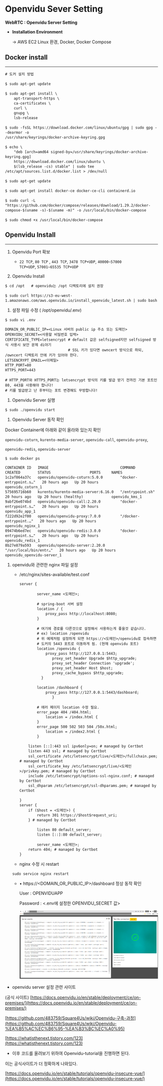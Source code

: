 # Openvidu Sever Setting

**WebRTC : Openvidu Server Setting**

- **Installation Environment**

  → AWS EC2 Linux 환경, Docker,  Docker Compose

## **Docker install**

---

```
# 도커 설치 방법

$ sudo apt-get update

$ sudo apt-get install \
	apt-transport-https \
	ca-certificates \
	curl \
	gnupg \
	lsb-release
	
$ sudo -fsSL https://download.docker.com/linux/ubuntu/gpg | sudo gpg --dearmor -o
/usr/share/keyrings/docker-archive-keyring.gpg

$ echo \
	"deb [arch=amd64 signed-by=/usr/share/keyrings/docker-archive-keyring.gpg]
	https://download.docker.com/linux/ubuntu \
	$(lsb_release -cs) stable" | sudo tee /etc/apt/sources.list.d/docker.list > /dev/null
	
$ sudo apt-get update

$ sudo apt-get install docker-ce docker-ce-cli containerd.io

$ sudo curl -L "https://github.com/docker/compose/releases/download/1.29.2/docker-compose-$(uname -s)-$(uname -m)" -o /usr/local/bin/docker-compose

$ sudo chmod +x /usr/local/bin/docker-compose
```

## **Openvidu Install**

---

1. Openvidu Port 확보
   - `22 TCP`, `80 TCP` , `443 TCP`, `3478 TCP+UDP`, `40000~57000 TCP+UDP`, `57001~65535 TCP+UDP`

1. Openvidu Install

```
$ cd /opt   # openvidu는 /opt 디렉토리에 설치 권장

$ sudo curl https://s3-eu-west-1.amazonaws.com/aws.openvidu.io/install_openvidu_latest.sh | sudo bash
```

1. 설정 파일 수정 ( /opt/openvidu/.env)

```
$ sudo vi .env
```

```
DOMAIN_OR_PUBLIC_IP=<Linux 서버의 public ip 주소 또는 도메인>
OPENVIDU_SECRET=<사용할 비밀번호 입력>
CERTIFICATE_TYPE=letsencrypt # default 값은 selfsigned지만 selfsigned 방식 사용시 보안 문제 di야기
							 # SSL 키가 있다면 owncert 방식으로 하되, /owncert 디렉토리 안에 키가 있어야 한다.
LETSENCRYPT_EMAIL=<이메일>
HTTP_PORT=80
HTTPS_PORT=443

# HTTP_PORT와 HTTPS_PORT는 letsencrypt 방식의 키를 발급 받기 전까진 기본 포트인 80, 443을 사용해야 합니다!
# 키를 발급받고 난 후부터는 포트 변경해도 무방합니다!
```

1. Openvidu Server 실행

```
$ sudo ./openvidu start
```

1. Openvidu Server 동작 확인

 Docker Container에 아래와 같이 올라와 있는지 확인

 `openvidu-coturn`, `kurento-media-server`, `openvidu-call`, `openvidu-proxy`, 

 `openvidu-redis`, `openvidu-server` 

```
$ sudo docker ps
```

```
CONTAINER ID   IMAGE                                 COMMAND                  CREATED        STATUS                  PORTS     NAMES
1c2af864a37c   openvidu/openvidu-coturn:5.0.0        "docker-entrypoint.s…"   20 hours ago   Up 20 hours                       openvidu_coturn_1
575695716b60   kurento/kurento-media-server:6.16.0   "/entrypoint.sh"         20 hours ago   Up 20 hours (healthy)             openvidu_kms_1
9abf26e074bd   openvidu/openvidu-call:2.20.0         "docker-entrypoint.s…"   20 hours ago   Up 20 hours                       openvidu_app_1
f222d92e2f00   openvidu/openvidu-proxy:7.0.0         "/docker-entrypoint.…"   20 hours ago   Up 20 hours                       openvidu_nginx_1
09474b6ed7ec   openvidu/openvidu-redis:3.0.0         "docker-entrypoint.s…"   20 hours ago   Up 20 hours                       openvidu_redis_1
8b27e879a593   openvidu/openvidu-server:2.20.0       "/usr/local/bin/entr…"   20 hours ago   Up 20 hours                       openvidu_openvidu-server_1
```

1. openvidu와 관련한 nginx 파일 설정 

   - /etc/nginx/sites-available/test.conf

     ```
     server {
     
             server_name <도메인>;
     
             # spring-boot 서버 설정
             location / {
                 proxy_pass http://localhost:8080;
             }
     
             # 여기에 경로를 다른것으로 설정해서 사용하는게 좋을것 같습니다.
             # ex) location /openvidu
             # 위 예제처럼 설정하게 되면 https://<도메인>/openvidu로 접속하면
             # 도커의 5443 포트로 이동하게 됨. (현재 openvidu 포트)
             location /openvidu {
                 proxy_pass http://127.0.0.1:5443;
     		        proxy_set_header Upgrade $http_upgrade;
     		        proxy_set_header Connection 'upgrade';
     		        proxy_set_header Host $host;
     		        proxy_cache_bypass $http_upgrade;
     		   }
     
             location /dashboard {
                 proxy_pass http://127.0.0.1:5443/dashboard;
     				}
     
             # 에러 페이지 location 수정 필요.
             error_page 404 /404.html;
                 location = /index.html {
             }
             error_page 500 502 503 504 /50x.html;
                 location = /index2.html {
             }
     
         listen [::]:443 ssl ipv6only=on; # managed by Certbot
         listen 443 ssl; # managed by Certbot
         ssl_certificate /etc/letsencrypt/live/<도메인>/fullchain.pem; # managed by Certbot
         ssl_certificate_key /etc/letsencrypt/live/<도메인>/privkey.pem; # managed by Certbot
         include /etc/letsencrypt/options-ssl-nginx.conf; # managed by Certbot
         ssl_dhparam /etc/letsencrypt/ssl-dhparams.pem; # managed by Certbot
     
     }
     server {
         if ($host = <도메인>) {
             return 301 https://$host$request_uri;
         } # managed by Certbot
     
             listen 80 default_server;
             listen [::]:80 default_server;
     
             server_name <도메인>;
         return 404; # managed by Certbot
     }
     ```

   - nginx 수정 시 restart

   ```
   sudo service nginx restart 
   ```

   - • https://<DOMAIN_OR_PUBLIC_IP>/dashboard 정상 동작 확인

     User : OPENVIDUAPP

     Password : <.env에 설정한 OPENVIDU_SECRET 값>

     ![Untitled](.\photo\openvidu\Untitled.png)

- openvidu server 설정 관련 사이트

(공식 사이트) [https://docs.openvidu.io/en/stable/deployment/ce/on-premises/](https://docs.openvidu.io/en/stable/deployment/ce/on-premises/)

[https://github.com/483759/Square4Us/wiki/Openvidu-구축-과정](https://github.com/483759/Square4Us/wiki/Openvidu-%EA%B5%AC%EC%B6%95-%EA%B3%BC%EC%A0%95)

[https://whatisthenext.tistory.com/123](https://whatisthenext.tistory.com/123)

- 이후 코드를 올려보기 위하여 Openvidu-tutorial을 진행하면 된다.

이는 공식사이트가 더 정확하게 나와있다.

[https://docs.openvidu.io/en/stable/tutorials/openvidu-insecure-vue/](https://docs.openvidu.io/en/stable/tutorials/openvidu-insecure-vue/)